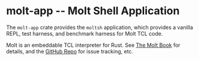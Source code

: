 # molt-app -- Molt Shell Application

The `molt-app` crate provides the `moltsh` application, which provides a vanilla REPL,
test harness, and benchmark harness for Molt TCL code.  

Molt is an embeddable TCL interpreter for Rust.  See
[The Molt Book](https://wjduquette.github.io/molt) for details, and
the [GitHub Repo](https://github.com/wjduquette/molt) for issue tracking, etc.

